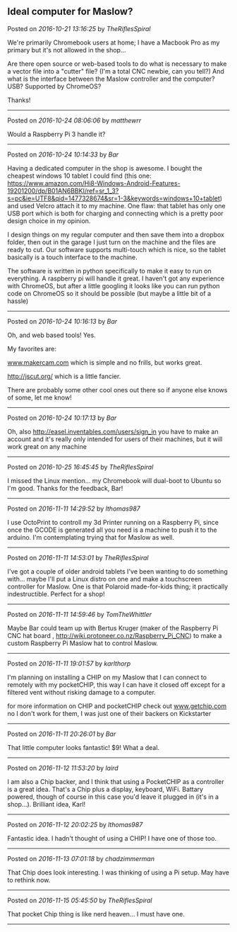 ## Ideal computer for Maslow?
Posted on *2016-10-21 13:16:25* by *TheRiflesSpiral*

We're primarily Chromebook users at home; I have a Macbook Pro as my primary but it's not allowed in the shop...

Are there open source or web-based tools to do what is necessary to make a vector file into a "cutter" file? (I'm a total CNC newbie, can you tell?) And what is the interface between the Maslow controller and the computer? USB? Supported by ChromeOS?

Thanks!

---

Posted on *2016-10-24 08:06:06* by *matthewrr*

Would a Raspberry Pi 3 handle it?

---

Posted on *2016-10-24 10:14:33* by *Bar*

Having a dedicated computer in the shop is awesome. I bought the cheapest windows 10 tablet I could find (this one: https://www.amazon.com/Hi8-Windows-Android-Features-19201200/dp/B01AN6BBKI/ref=sr_1_3?s=pc&ie=UTF8&qid=1477328674&sr=1-3&keywords=windows+10+tablet) and used Velcro attach it to my machine. One flaw: that tablet has only one USB port which is both for charging and connecting which is a pretty poor design choice in my opinion. 

I design things on my regular computer and then save them into a dropbox folder, then out in the garage I just turn on the machine and the files are ready to cut. Our software supports multi-touch which is nice, so the tablet basically is a touch interface to the machine. 

The software is written in python specifically to make it easy to run on everything. A raspberry pi will handle it great. I haven't got any experience with ChromeOS, but after a little googling it looks like you can run python code on ChromeOS so it should be possible (but maybe a little bit of a hassle)

---

Posted on *2016-10-24 10:16:13* by *Bar*

Oh, and web based tools! Yes. 

My favorites are: 

www.makercam.com which is simple and no frills, but works great.

http://jscut.org/ which is a little fancier.

There are probably some other cool ones out there so if anyone else knows of some, let me know!

---

Posted on *2016-10-24 10:17:13* by *Bar*

Oh, also http://easel.inventables.com/users/sign_in you have to make an account and it's really only intended for users of their machines, but it will work great on any machine

---

Posted on *2016-10-25 16:45:45* by *TheRiflesSpiral*

I missed the Linux mention... my Chromebook will dual-boot to Ubuntu so I'm good. Thanks for the feedback, Bar!

---

Posted on *2016-11-11 14:29:52* by *lthomas987*

I use OctoPrint to controll my 3d Printer running on a Raspberry Pi, since once the GCODE is generated all you need is a machine to push it to the arduino.  I'm contemplating trying that for Maslow as well.

---

Posted on *2016-11-11 14:53:01* by *TheRiflesSpiral*

I've got a couple of older android tablets I've been wanting to do something with... maybe I'll put a Linux distro on one and make a touchscreen controller for Maslow. One is that Polaroid made-for-kids thing; it practically indestructible. Perfect for a shop!

---

Posted on *2016-11-11 14:59:46* by *TomTheWhittler*

Maybe Bar could team up with Bertus Kruger (maker of the Raspberry Pi CNC hat board , http://wiki.protoneer.co.nz/Raspberry_Pi_CNC) to make a custom Raspberry Pi Maslow hat to control Maslow.

---

Posted on *2016-11-11 19:01:57* by *karlthorp*

I'm planning on installing a CHIP on my Maslow that I can connect to remotely with my pocketCHIP, this way I can have it closed off except for a filtered vent without risking damage to a computer.

for more information on CHIP and pocketCHIP check out www.getchip.com no I don't work for them, I was just one of their backers on Kickstarter

---

Posted on *2016-11-11 20:26:01* by *Bar*

That little computer looks fantastic! $9! What a deal.

---

Posted on *2016-11-12 11:53:20* by *laird*

I am also a Chip backer, and I think that using a PocketCHIP as a controller is a great idea. That's a Chip plus a display, keyboard, WiFi. Battary powered, though of course in this case you'd leave it plugged in (it's in a shop...). Brilliant idea, Karl!

---

Posted on *2016-11-12 20:02:25* by *lthomas987*

Fantastic idea. I hadn't thought of using a CHIP!  I have one of those too.

---

Posted on *2016-11-13 07:01:18* by *chadzimmerman*

That Chip does look interesting.  I was thinking of using a Pi setup.  May have to rethink now.

---

Posted on *2016-11-15 05:45:50* by *TheRiflesSpiral*

That pocket Chip thing is like nerd heaven... I must have one.

---

